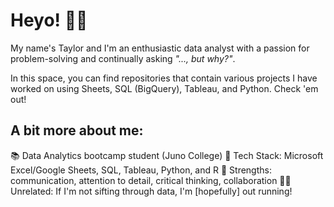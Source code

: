 # Heyo! ✌🏼

My name's Taylor and I'm an enthusiastic data analyst with a passion for problem-solving and continually asking *"..., but why?"*.

In this space, you can find repositories that contain various projects I have worked on using Sheets, SQL (BigQuery), Tableau, and Python. Check 'em out!

## A bit more about me:
📚 Data Analytics bootcamp student (Juno College)
💾 Tech Stack: Microsoft Excel/Google Sheets, SQL, Tableau, Python, and R
👔 Strengths: communication, attention to detail, critical thinking, collaboration
🏃🏼 Unrelated: If I'm not sifting through data, I'm [hopefully] out running!
<!--
**taylortripp/taylortripp** is a ✨ _special_ ✨ repository because its `README.md` (this file) appears on your GitHub profile.

Here are some ideas to get you started:

- 🔭 I’m currently working on ...
- 🌱 I’m currently learning ...
- 👯 I’m looking to collaborate on ...
- 🤔 I’m looking for help with ...
- 💬 Ask me about ...
- 📫 How to reach me: ...
- 😄 Pronouns: ...
- ⚡ Fun fact: ...
-->
